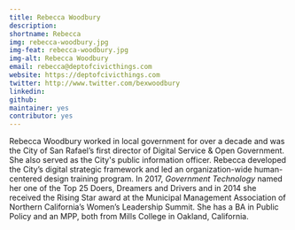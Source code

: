 ```yaml
---
title: Rebecca Woodbury
description: 
shortname: Rebecca
img: rebecca-woodbury.jpg
img-feat: rebecca-woodbury.jpg
img-alt: Rebecca Woodbury
email: rebecca@deptofcivicthings.com
website: https://deptofcivicthings.com
twitter: http://www.twitter.com/bexwoodbury
linkedin: 
github: 
maintainer: yes
contributor: yes
---
```


Rebecca Woodbury worked in local government for over a decade and was the City of San Rafael’s first director of Digital Service & Open Government. She also served as the City's public information officer. Rebecca developed the City’s digital strategic framework and led an organization-wide human-centered design training program. In 2017, *Government Technology* named her one of the Top 25 Doers, Dreamers and Drivers and in 2014 she received the Rising Star award at the Municipal Management Association of Northern California’s Women’s Leadership Summit. She has a BA in Public Policy and an MPP, both from Mills College in Oakland, California.
